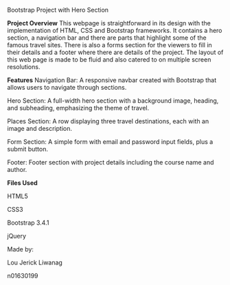 Bootstrap Project with Hero Section

**Project Overview**
This webpage is straightforward in its design with the implementation of HTML, CSS and Bootstrap frameworks. It contains a hero section, a navigation bar and there are parts that highlight some of the famous travel sites. 
There is also a forms section for the viewers to fill in their details and a footer where there are details of the project. The layout of this web page is made to be fluid and also catered to on multiple screen resolutions.

**Features**
Navigation Bar: A responsive navbar created with Bootstrap that allows users to navigate through sections.

Hero Section: A full-width hero section with a background image, heading, and subheading, emphasizing the theme of travel.

Places Section: A row displaying three travel destinations, each with an image and description.

Form Section: A simple form with email and password input fields, plus a submit button.

Footer: Footer section with project details including the course name and author.

**Files Used**

HTML5

CSS3

Bootstrap 3.4.1

jQuery

Made by:

Lou Jerick Liwanag

n01630199